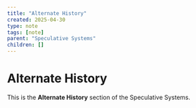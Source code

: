 ```yaml
---
title: "Alternate History"
created: 2025-04-30
type: note
tags: [note]
parent: "Speculative Systems"
children: []
---
```


# Alternate History

This is the **Alternate History** section of the Speculative Systems.
